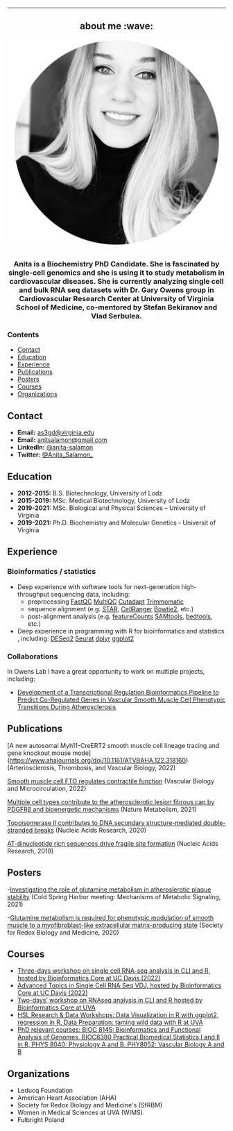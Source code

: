 ---
<h2 align="center"> about me :wave:</h2>


<p align="center">
<img src="figure/AS_bio2.png" width="600" />
</p>
<h3 align="center">Anita is a Biochemistry PhD Candidate. She is fascinated by single-cell genomics and she is using it to study metabolism in cardiovascular diseases. She is currently analyzing single cell and bulk RNA seq datasets with Dr. Gary Owens group in Cardiovascular Research Center at University of Virginia School of Medicine, co-mentored by Stefan Bekiranov and Vlad Serbulea. </h3>


### Contents

- [Contact](#contact)
- [Education](#education)
- [Experience](#experience)
- [Publications](#publications)
- [Posters](#posters)
- [Courses](#courses)
- [Organizations](#organizations)

## Contact

- **Email:** as3gd@virginia.edu
- **Email:** anitsalamon@gmail.com
- **LinkedIn:** [@anita-salamon](https://www.linkedin.com/in/anita-salamon/)
- **Twitter:** [@Anita_Salamon_](https://twitter.com/Anita_Salamon_)

## Education

- **2012-2015:** B.S. Biotechnology, University of Lodz
- **2015-2019:** MSc. Medical Biotechnology, University of Lodz
- **2019-2021:** MSc. Biological and Physical Sciences – University of Virginia
- **2019-2021:** Ph.D. Biochemistry and Molecular Genetics - Universit of Virginia  

## Experience 
### Bioinformatics / statistics
- Deep experience with software tools for next-generation high-throughput sequencing data, including:
  * preprocessing 
    [FastQC](https://www.bioinformatics.babraham.ac.uk/projects/fastqc/)
    [MultiQC](https://multiqc.info/docs/)
    [Cutadapt](https://cutadapt.readthedocs.io/en/stable/guide.html)
    [Trimmomatic](http://www.usadellab.org/cms/uploads/supplementary/Trimmomatic/TrimmomaticManual_V0.32.pdf)
  * sequence alignment (e.g.
    [STAR](https://physiology.med.cornell.edu/faculty/skrabanek/lab/angsd/lecture_notes/STARmanual.pdf),
    [CellRanger](https://support.10xgenomics.com/single-cell-gene-expression/software/pipelines/latest/what-is-cell-ranger)
    [Bowtie2](http://bowtie-bio.sourceforge.net/bowtie2/index.shtml), etc.)
  * post-alignment analysis (e.g.
    [featureCounts](https://subread.sourceforge.net/SubreadUsersGuide.pdf)
    [SAMtools](http://samtools.sourceforge.net),
    [bedtools](https://bedtools.readthedocs.io/en/latest/), etc.)
-	Deep experience in programming with R for bioinformatics and statistics , including: 
    [DESeq2](https://bioconductor.org/packages/devel/bioc/vignettes/DESeq2/inst/doc/DESeq2.html)
    [Seurat](https://github.com/satijalab/seurat)
    [dplyr](https://cran.r-project.org/web/packages/dplyr/dplyr.pdf)
    [ggplot2](https://cran.r-project.org/web/packages/ggplot2/ggplot2.pdf)
    
### Collaborations 
In Owens Lab I have a great opportunity to work on multiple projects, including: 
- [Development of a Transcriptional Regulation Bioinformatics Pipeline to Predict Co-Regulated Genes in Vascular Smooth Muscle Cell Phenotypic Transitions During Atherosclerosis](EB2022Poster_MR_03232022.pdf)


## Publications
[A new autosomal Myh11-CreERT2 smooth muscle cell lineage tracing and gene knockout mouse mode] (https://www.ahajournals.org/doi/10.1161/ATVBAHA.122.318160) (Arteriosclerosis, Thrombosis, and Vascular Biology, 2022)

[Smooth muscle cell FTO regulates contractile function](https://journals.physiology.org/doi/abs/10.1152/ajpheart.00427.2022) (Vascular Biology and Microcirculation, 2022)

[Multiple cell types contribute to the atherosclerotic lesion fibrous cap by PDGFRβ and bioenergetic mechanisms](https://www.nature.com/articles/s42255-020-00338-8) (Nature Metabolism, 2021)

[Topoisomerase II contributes to DNA secondary structure-mediated double-stranded breaks](https://academic.oup.com/nar/article/48/12/6654/5851738) (Nucleic Acids Research, 2020)

[AT-dinucleotide rich sequences drive fragile site formation](https://scholar.google.com/citations?view_op=view_citation&hl=en&user=5SLvIw0AAAAJ&citation_for_view=5SLvIw0AAAAJ:9yKSN-GCB0IC) (Nucleic Acids Research, 2019)

## Posters
-[Investigating the role of glutamine metabolism in atheroslerotic plaque stability](20211014AS_Poster_CSHL.pdf)
(Cold Spring Harbor meeting: Mechanisms of Metabolic Signaling, 2021)

-[Glutamine metabolism is required for phenotypic modulation of smooth muscle to a myofibroblast-like extracellular matrix-producing state](20201105AS_Poster_SFRBM.pdf) (Society for Redox Biology and Medicine, 2020)

## Courses
- [Three-days workshop on single cell RNA-seq analysis in CLI and R, hosted by Bioinformatics Core at UC Davis (2022)](https://github.com/ucdavis-bioinformatics-training/2022-March-Single-Cell-RNA-Seq-Analysis)
- [Advanced Topics in Single Cell RNA Seq VDJ, hosted by Bioinformatics Core at UC Davis (2022)](https://github.com/ucdavis-bioinformatics-training/2022-March-Advanced-Topics-in-Single-Cell-RNA-Seq-VDJ)
- [Two-days’ workshop on RNAseq analysis in CLI and R hosted by Bioinformatics Core at UVA](https://github.com/pk7zuva/rnaseq-workshop)
- [HSL Research & Data Workshops: Data Visualization in R with ggplot2, regression in R, Data Preparation: taming wild data with R at UVA](https://guides.hsl.virginia.edu/data/workshops)
- [PhD relevant courses: BIOC 8145: Bioinformatics and Functional Analysis of Genomes, BIOC8380 Practical Biomedical Statistics I and II in R, PHYS 8040: Physiology A and B, PHY8052: Vascular Biology A and B](https://med.virginia.edu/bims/bims-courses/bims-modules/)

## Organizations
- Leducq Foundation
- American Heart Association (AHA)
- Society for Redox Biology and Medicine's (SfRBM) 
- Women in Medical Sciences at UVA (WIMS)
- Fulbright Poland 




